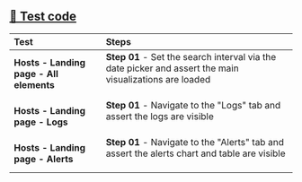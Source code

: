 [🔗 Test code](https://github.com/elastic/oblt-playwright/blob/main/tests/kibana/hosts.kibana.spec.ts)
---
| **Test**  | **Steps** |
| :------------ | :------------ |
| **Hosts - Landing page - All elements** | **Step 01** - Set the search interval via the date picker and assert the main visualizations are loaded<br><br> |
| **Hosts - Landing page - Logs** | **Step 01** - Navigate to the "Logs" tab and assert the logs are visible<br><br> |
| **Hosts - Landing page - Alerts** | **Step 01** - Navigate to the "Alerts" tab and assert the alerts chart and table are visible<br><br> |
